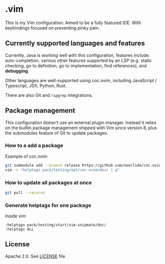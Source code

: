 # .vim

This is my Vim configuration. Aimed to be a fully featured IDE. With
keybindings focused on preventing pinky pain.

## Currently supported languages and features

Currently, Java is working well with this configuration, features include:
auto-completion, various other features supported by an LSP (e.g. static
checking, go to definition, go to implementation, find references), and
**debugging**.

Other languages are well-supported using coc.nvim, including JavaScript /
Typescript, JSX, Python, Rust.

There are also Git and `ripgrep` integrations.

## Package management

This configuration doesn't use an external plugin manager. Instead it relies on
the builtin package management shipped with Vim since version 8, plus the
submodules feature of Git to update packages.

### How to a add a package

Example of coc.nvim

```bash
git submodule add --branch release https://github.com/neoclide/coc.nvim.git pack/testing/opt/coc.nvim
vim -c "helptags pack/testing/opt/coc.nvim/doc/ | q"
```

### How to update all packages at once

```bash
git pull --recurse
```

### Generate helptags for one package

Inside vim

```vim
:helptags pack/testing/start/vim-snipmate/doc/
:helptags ALL
```

## License

Apache 2.0. See [LICENSE](./LICENSE) file.
